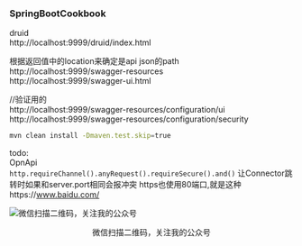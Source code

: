 ### SpringBootCookbook

druid  
http://localhost:9999/druid/index.html  

根据返回值中的location来确定是api json的path  
http://localhost:9999/swagger-resources  
http://localhost:9999/swagger-ui.html

//验证用的   
http://localhost:9999/swagger-resources/configuration/ui  
http://localhost:9999/swagger-resources/configuration/security


```bash
mvn clean install -Dmaven.test.skip=true      
```

todo:    
OpnApi     
`http.requireChannel().anyRequest().requireSecure().and()`
让Connector跳转时如果和server.port相同会报冲突
https也使用80端口,就是这种https://www.baidu.com/  




![微信扫描二维码，关注我的公众号](https://upload-images.jianshu.io/upload_images/6086860-6781dd7c41d7f14d.jpg?imageMogr2/auto-orient/strip%7CimageView2/2/w/1240)
 <center>微信扫描二维码，关注我的公众号</center>
